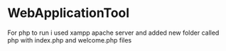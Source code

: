 # WebApplicationTool
For php to run i used xampp apache server and added new folder called php with index.php and welcome.php files

